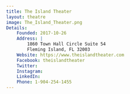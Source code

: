 ```yaml
---
title: The Island Theater
layout: theatre
image: The_Island_Theater.png
Details:
    Founded: 2017-10-26
    Address: |
        1860 Town Hall Circle Suite 54
        Fleming Island, FL 32003
    Website: https://www.theislandtheater.com
    Facebook: theislandtheater
    Twitter: 
    Instagram: 
    LinkedIn: 
    Phone: 1-904-254-1455
---
```

